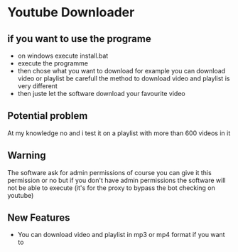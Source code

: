 # Youtube Downloader
## if you want to use the programe

- on windows execute install.bat
- execute the programme
- then chose what you want to download for example you can download video or playlist be carefull the method to download video and playlist is very different
- then juste let the software download your favourite video

## Potential problem

At my knowledge no and i test it on a playlist with more than 600 videos in it

## Warning

The software ask for admin permissions of course you can give it this permission or no but if you don't have admin permissions the software will not be able to execute (it's for the proxy to bypass the bot checking on youtube)

## New Features

- You can download video and playlist in mp3 or mp4 format if you want to